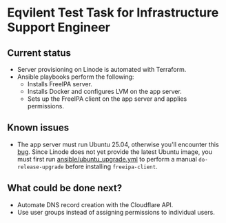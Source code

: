 # Eqvilent Test Task for Infrastructure Support Engineer

## Current status

- Server provisioning on Linode is automated with Terraform.
- Ansible playbooks perform the following:
  - Installs FreeIPA server.
  - Installs Docker and configures LVM on the app server.
  - Sets up the FreeIPA client on the app server and applies permissions.

## Known issues

- The app server must run Ubuntu 25.04, otherwise you'll encounter this [bug](https://bugs.launchpad.net/ubuntu/+source/freeipa/+bug/2078034). Since Linode does not yet provide the latest Ubuntu image, you must first run [ansible/ubuntu_upgrade.yml](ansible/ubuntu_upgrade.yml) to perform a manual `do-release-upgrade` before installing `freeipa-client`.

## What could be done next?

- Automate DNS record creation with the Cloudflare API.
- Use user groups instead of assigning permissions to individual users.
